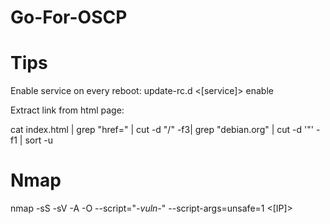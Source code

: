 # Go-For-OSCP

# Tips
Enable service on every reboot:
update-rc.d <[service]> enable

Extract link from html page:

cat index.html | grep "href=" | cut -d "/" -f3| grep "debian.org" | cut -d '"' -f1 | sort -u





# Nmap
nmap -sS -sV -A -O --script="*-vuln-*" --script-args=unsafe=1 <[IP]>
